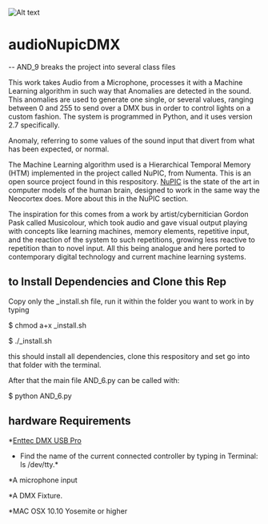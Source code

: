 ![Alt text](https://cloud.githubusercontent.com/assets/11702381/11360485/cb342456-9239-11e5-9c1d-c5068b68eb88.png "Optional title")

# audioNupicDMX
-- AND_9 breaks the project into several class files

This work takes Audio from a Microphone, processes it with a Machine Learning algorithm in such way that Anomalies are detected in the sound. This anomalies are used to generate one single, or several values, ranging between 0 and 255 to send over a DMX bus in order to control lights on a custom fashion. The system is programmed in Python, and it uses version 2.7 specifically. 

Anomaly, referring to some values of the sound input that divert from what has been expected, or normal. 

The Machine Learning algorithm used is a Hierarchical Temporal Memory (HTM) implemented in the project called NuPIC, from Numenta. This is an open source project found in this respository. [NuPIC](https://github.com/numenta/nupic) is the state of the art in computer models of the human brain, designed to work in the same way the Neocortex does. More about this in the NuPIC section. 

The inspiration for this comes from a work by artist/cybernitician Gordon Pask called Musicolour, which took audio and gave visual output playing with concepts like learning machines, memory elements, repetitive input, and the reaction of the system to such repetitions, growing less reactive to repetition than to novel input. All this being analogue and here ported to contemporary digital technology and current machine learning systems. 

## to Install Dependencies and Clone this Rep
Copy only the _install.sh file, run it within the folder you want to work in by typing

$ chmod a+x _install.sh

$ ./_install.sh

this should install all dependencies, clone this respository and set go into that folder with the terminal. 

After that the main file AND_6.py can be called with:

$ python AND_6.py

## hardware Requirements

*[Enttec DMX USB Pro](https://www.enttec.com/?main_menu=Products&pn=70304&show=description)
* Find the name of the current connected controller by typing in Terminal: ls /dev/tty.*

*A microphone input

*A DMX Fixture.

*MAC OSX 10.10 Yosemite or higher
